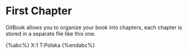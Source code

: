 # First Chapter

GitBook allows you to organize your book into chapters, each chapter is stored in a separate file like this one.

{%abc%}
X:1
T:Polska
{%endabc%}
